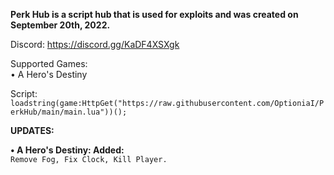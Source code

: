 **Perk Hub is a script hub that is used for exploits and was created on September 20th, 2022.**

Discord: https://discord.gg/KaDF4XSXgk

Supported Games:                                                                                                                                            
•  A Hero's Destiny

Script: `loadstring(game:HttpGet("https://raw.githubusercontent.com/OptioniaI/PerkHub/main/main.lua"))();`



**UPDATES:**

**• A Hero's Destiny: Added:**                                                                                                                                
`Remove Fog, Fix Clock, Kill Player.`
